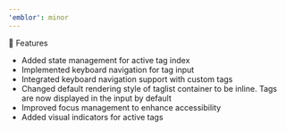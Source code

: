 ```yaml
---
'emblor': minor
---
```


🚀 Features

- Added state management for active tag index
- Implemented keyboard navigation for tag input
- Integrated keyboard navigation support with custom tags
- Changed default rendering style of taglist container to be inline. Tags are now displayed in the input by default
- Improved focus management to enhance accessibility
- Added visual indicators for active tags
